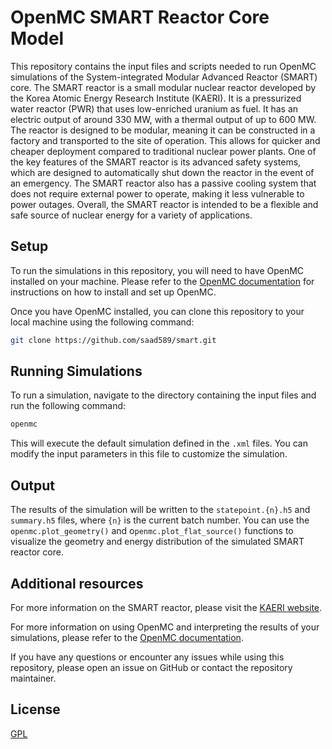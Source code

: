# OpenMC SMART Reactor Core Model

This repository contains the input files and scripts needed to run OpenMC simulations of the System-integrated Modular Advanced Reactor (SMART) core. The SMART reactor is a small modular nuclear reactor developed by the Korea Atomic Energy Research Institute (KAERI). It is a pressurized water reactor (PWR) that uses low-enriched uranium as fuel. It has an electric output of around 330 MW, with a thermal output of up to 600 MW. The reactor is designed to be modular, meaning it can be constructed in a factory and transported to the site of operation. This allows for quicker and cheaper deployment compared to traditional nuclear power plants. One of the key features of the SMART reactor is its advanced safety systems, which are designed to automatically shut down the reactor in the event of an emergency. The SMART reactor also has a passive cooling system that does not require external power to operate, making it less vulnerable to power outages. Overall, the SMART reactor is intended to be a flexible and safe source of nuclear energy for a variety of applications.

## Setup
To run the simulations in this repository, you will need to have OpenMC installed on your machine. Please refer to the [OpenMC documentation](https://openmc.readthedocs.io/en/stable/) for instructions on how to install and set up OpenMC.

Once you have OpenMC installed, you can clone this repository to your local machine using the following command:

```sh
git clone https://github.com/saad589/smart.git
```

## Running Simulations
To run a simulation, navigate to the directory containing the input files and run the following command:

```sh
openmc
```

This will execute the default simulation defined in the `.xml` files. You can modify the input parameters in this file to customize the simulation.

## Output

The results of the simulation will be written to the `statepoint.{n}.h5` and `summary.h5` files, where `{n}` is the current batch number. You can use the `openmc.plot_geometry()` and o`penmc.plot_flat_source()` functions to visualize the geometry and energy distribution of the simulated SMART reactor core.

## Additional resources
For more information on the SMART reactor, please visit the [KAERI website](https://www.kaeri.re.kr/eng/rnd/rd_rd_01.jsp).

For more information on using OpenMC and interpreting the results of your simulations, please refer to the [OpenMC documentation](https://openmc.readthedocs.io/en/stable/).

If you have any questions or encounter any issues while using this repository, please open an issue on GitHub or contact the repository maintainer.

## License 
[GPL](https://github.com/saad589/smart/blob/master/LICENSE)
